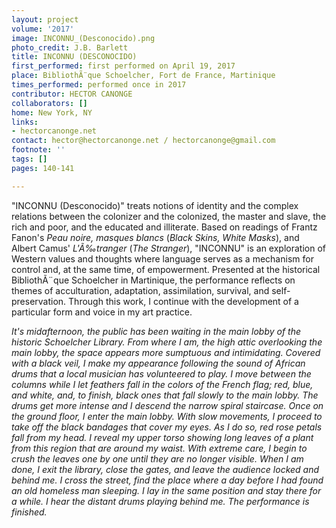 ```yaml
---
layout: project
volume: '2017'
image: INCONNU_(Desconocido).png
photo_credit: J.B. Barlett
title: INCONNU (DESCONOCIDO)
first_performed: first performed on April 19, 2017
place: BibliothÃ¨que Schoelcher, Fort de France, Martinique
times_performed: performed once in 2017
contributor: HECTOR CANONGE
collaborators: []
home: New York, NY
links:
- hectorcanonge.net
contact: hector@hectorcanonge.net / hectorcanonge@gmail.com
footnote: ''
tags: []
pages: 140-141

---
```


"INCONNU (Desconocido)" treats notions of identity and the complex relations between the colonizer and the colonized, the master and slave, the rich and poor, and the educated and illiterate. Based on readings of Frantz Fanon's _Peau noire, masques blancs_ (_Black Skins, White Masks_), and Albert Camus' _L'Ã‰tranger_ (_The Stranger_), "INCONNU" is an exploration of Western values and thoughts where language serves as a mechanism for control and, at the same time, of empowerment. Presented at the historical BibliothÃ¨que Schoelcher in Martinique, the performance reflects on themes of acculturation, adaptation, assimilation, survival, and self-preservation. Through this work, I continue with the development of a particular form and voice in my art practice.

_It's midafternoon, the public has been waiting in the main lobby of the historic Schoelcher Library. From where I am, the high attic overlooking the main lobby, the space appears more sumptuous and intimidating. Covered with a black veil, I make my appearance following the sound of African drums that a local musician has volunteered to play. I move between the columns while I let feathers fall in the colors of the French flag; red, blue, and white, and, to finish, black ones that fall slowly to the main lobby. The drums get more intense and I descend the narrow spiral staircase. Once on the ground floor, I enter the main lobby. With slow movements, I proceed to take off the black bandages that cover my eyes. As I do so, red rose petals fall from my head. I reveal my upper torso showing long leaves of a plant from this region that are around my waist. With extreme care, I begin to crush the leaves one by one until they are no longer visible. When I am done, I exit the library, close the gates, and leave the audience locked and behind me. I cross the street, find the place where a day before I had found an old homeless man sleeping. I lay in the same position and stay there for a while. I hear the distant drums playing behind me. The performance is finished._
